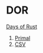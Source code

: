 # DOR

[Days of Rust](https://zsiciarz.github.io/24daysofrust/index.html)

1. [Primal](primal)
2. [CSV](csv)
